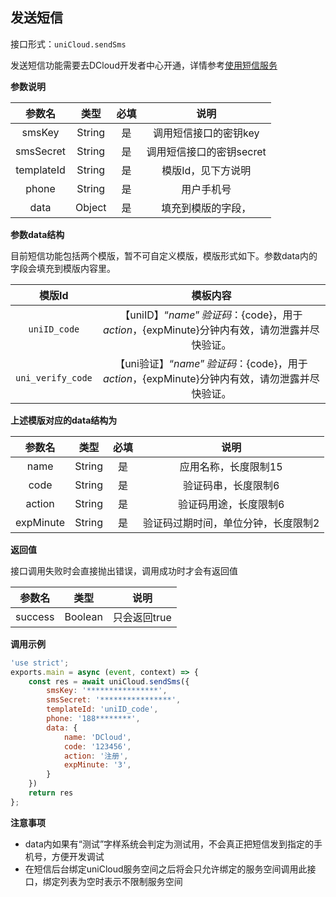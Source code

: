## 发送短信

接口形式：`uniCloud.sendSms`

发送短信功能需要去DCloud开发者中心开通，详情参考[使用短信服务](https://ask.dcloud.net.cn/article/37534)

**参数说明**

|参数名			|类型		|必填	|说明											|
|:-:				|:-:		|:-:	|:-:											|
|smsKey			|String	|是		|调用短信接口的密钥key		|
|smsSecret	|String	|是		|调用短信接口的密钥secret	|
|templateId	|String	|是		|模版Id，见下方说明				|
|phone			|String	|是		|用户手机号								|
|data				|Object	|是		|填充到模版的字段，					|

**参数data结构**

目前短信功能包括两个模版，暂不可自定义模版，模版形式如下。参数data内的字段会填充到模版内容里。

|模版Id						|模板内容																																														|
|:-:							|:-:																																																|
|`uniID_code`			|【uniID】“${name}”验证码：${code}，用于${action}，${expMinute}分钟内有效，请勿泄露并尽快验证。		|
|`uni_verify_code`|【uni验证】“${name}”验证码：${code}，用于${action}，${expMinute}分钟内有效，请勿泄露并尽快验证。	|

**上述模版对应的data结构为**

|参数名		|类型		|必填	|说明																|
|:-:			|:-:		|:-:	|:-:																|
|name			|String	|是		|应用名称，长度限制15								|
|code			|String	|是		|验证码串，长度限制6								|
|action		|String	|是		|验证码用途，长度限制6							|
|expMinute|String	|是		|验证码过期时间，单位分钟，长度限制2|

**返回值**

接口调用失败时会直接抛出错误，调用成功时才会有返回值

|参数名	|类型		|说明					|
|:-:		|:-:		|:-:					|
|success|Boolean|只会返回true	|

**调用示例**

```js
'use strict';
exports.main = async (event, context) => {
	const res = await uniCloud.sendSms({
		smsKey: '****************',
		smsSecret: '****************',
		templateId: 'uniID_code',
		phone: '188********',
		data: {
			name: 'DCloud',
			code: '123456',
			action: '注册',
			expMinute: '3',
		}
	})
	return res
};
```

**注意事项**

- data内如果有“测试”字样系统会判定为测试用，不会真正把短信发到指定的手机号，方便开发调试
- 在短信后台绑定uniCloud服务空间之后将会只允许绑定的服务空间调用此接口，绑定列表为空时表示不限制服务空间
